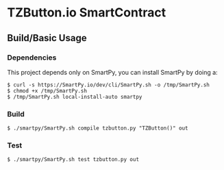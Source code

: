 TZButton.io SmartContract
====================================

Build/Basic Usage
-----------------

### Dependencies

This project depends only on SmartPy, you can install SmartPy by doing a:

```
$ curl -s https://SmartPy.io/dev/cli/SmartPy.sh -o /tmp/SmartPy.sh
$ chmod +x /tmp/SmartPy.sh
$ /tmp/SmartPy.sh local-install-auto smartpy
```

### Build

```
$ ./smartpy/SmartPy.sh compile tzbutton.py "TZButton()" out
```

### Test
```
$ ./smartpy/SmartPy.sh test tzbutton.py out
```